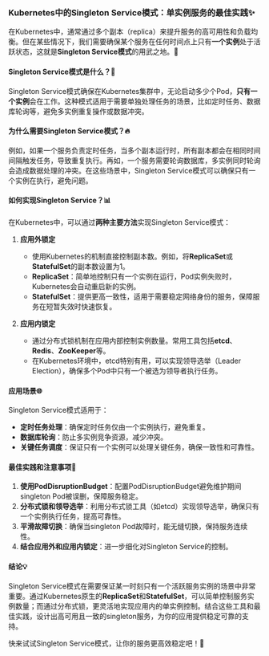 

### Kubernetes中的Singleton Service模式：单实例服务的最佳实践✨

在Kubernetes中，通常通过多个副本（replica）来提升服务的高可用性和负载均衡。但在某些情况下，我们需要确保某个服务在任何时间点上只有**一个实例**处于活跃状态，这就是**Singleton Service模式**的用武之地。🎯

#### Singleton Service模式是什么？🤔

Singleton Service模式确保在Kubernetes集群中，无论启动多少个Pod，**只有一个实例**会在工作。这种模式适用于需要单独处理任务的场景，比如定时任务、数据库轮询等，避免多实例重复操作或数据冲突。

#### 为什么需要Singleton Service模式？🔥

例如，如果一个服务负责定时任务，当多个副本运行时，所有副本都会在相同时间间隔触发任务，导致重复执行。再如，一个服务需要轮询数据库，多实例同时轮询会造成数据处理的冲突。在这些场景中，Singleton Service模式可以确保只有一个实例在执行，避免问题。

#### 如何实现Singleton Service？📊

在Kubernetes中，可以通过**两种主要方法**实现Singleton Service模式：

1. **应用外锁定**
    - 使用Kubernetes的机制直接控制副本数。例如，将**ReplicaSet**或**StatefulSet**的副本数设置为1。
    - **ReplicaSet**：简单地控制只有一个实例在运行，Pod实例失败时，Kubernetes会自动重启新的实例。
    - **StatefulSet**：提供更高一致性，适用于需要稳定网络身份的服务，保障服务在短暂失效时快速恢复。

2. **应用内锁定**
    - 通过分布式锁机制在应用内部控制实例数量。常用工具包括**etcd**、**Redis**、**ZooKeeper**等。
    - 在Kubernetes环境中，etcd特别有用，可以实现领导选举（Leader Election），确保多个Pod中只有一个被选为领导者执行任务。

#### 应用场景🌐

Singleton Service模式适用于：
- **定时任务处理**：确保定时任务仅由一个实例执行，避免重复。
- **数据库轮询**：防止多实例竞争资源，减少冲突。
- **关键任务调度**：保证只有一个实例可以处理关键任务，确保一致性和可靠性。

#### 最佳实践和注意事项📝

1. **使用PodDisruptionBudget**：配置PodDisruptionBudget避免维护期间singleton Pod被误删，保障服务稳定。
2. **分布式锁和领导选举**：利用分布式锁工具（如etcd）实现领导选举，确保只有一个实例执行任务，提高可靠性。
3. **平滑故障切换**：确保当singleton Pod故障时，能无缝切换，保持服务连续性。
4. **结合应用外和应用内锁定**：进一步细化对Singleton Service的控制。

#### 结论💡

Singleton Service模式在需要保证某一时刻只有一个活跃服务实例的场景中非常重要。通过Kubernetes原生的**ReplicaSet**和**StatefulSet**，可以简单控制服务实例数量；而通过分布式锁，更灵活地实现应用内的单实例控制。结合这些工具和最佳实践，设计出高可用且一致的singleton服务，为你的应用提供稳定可靠的支持。

快来试试Singleton Service模式，让你的服务更高效稳定吧！🚀